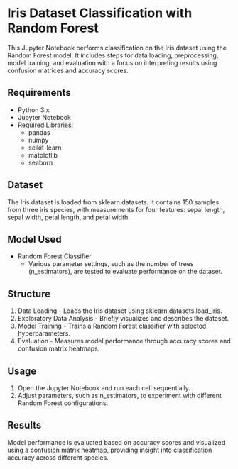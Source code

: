 # Iris Dataset Classification with Random Forest
This Jupyter Notebook performs classification on the Iris dataset using the Random Forest model. It includes steps for data loading, preprocessing, model training, and evaluation with a focus on interpreting results using confusion matrices and accuracy scores.

## Requirements
- Python 3.x
- Jupyter Notebook
- Required Libraries:
    * pandas
    * numpy
    * scikit-learn
    * matplotlib
    * seaborn

## Dataset
The Iris dataset is loaded from sklearn.datasets. It contains 150 samples from three iris species, with measurements for four features: sepal length, sepal width, petal length, and petal width.

## Model Used
* Random Forest Classifier
  - Various parameter settings, such as the number of trees (n_estimators), are tested to evaluate performance on the dataset.

## Structure
1. Data Loading - Loads the Iris dataset using sklearn.datasets.load_iris.
2. Exploratory Data Analysis - Briefly visualizes and describes the dataset.
3. Model Training - Trains a Random Forest classifier with selected hyperparameters.
4. Evaluation - Measures model performance through accuracy scores and confusion matrix heatmaps.

## Usage
1. Open the Jupyter Notebook and run each cell sequentially.
2. Adjust parameters, such as n_estimators, to experiment with different Random Forest configurations.

## Results
Model performance is evaluated based on accuracy scores and visualized using a confusion matrix heatmap, providing insight into classification accuracy across different species.
